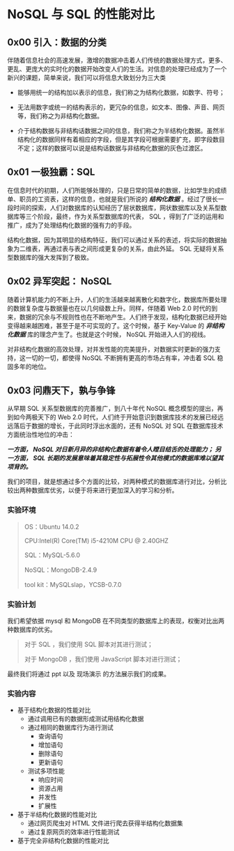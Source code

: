 NoSQL 与 SQL 的性能对比
=====================

## 0x00	引入：数据的分类

伴随着信息社会的高速发展，激增的数据冲击着人们传统的数据处理方式，更多、更乱、更庞大的实时化的数据开始改变人们的生活。对信息的处理已经成为了一个新兴的课题，简单来说，我们可以将信息大致划分为三大类

+ 能够用统一的结构加以表示的信息，我们称之为结构化数据，如数字、符号；

+ 无法用数字或统一的结构表示的，更冗杂的信息，如文本、图像、声音、网页等，我们称之为非结构化数据。

+ 介于结构数据与非结构话数据之间的信息，我们称之为半结构化数据。虽然半结构化的数据同样有着相应的字段，但是其字段可根据需要扩充，即字段数目不定；这样的数据可以说是结构话数据与非结构化数据的灰色过渡区。

## 0x01		一极独霸：SQL

在信息时代的初期，人们所能够处理的，只是日常的简单的数据，比如学生的成绩单、职员的工资表，这样的信息，也就是我们所说的 ___结构化数据___ 。经过了很长一段时间的探索，人们对数据库的认知经历了层状数据库，网状数据库以及关系型数据库等三个阶段，最终，作为关系型数据库的代表， SQL ，得到了广泛的运用和推广，成为了处理结构化数据的强有力的手段。

结构化数据，因为其明显的结构特征，我们可以通过关系的表述，将实际的数据抽象为二维表，再通过表与表之间形成更复杂的关系，由此外延。 SQL 无疑将关系型数据库的强大发挥到了极致。

## 0x02	 异军突起： NoSQL

随着计算机能力的不断上升，人们的生活越来越离散化和数字化，数据库所要处理的数据复杂度与数据量也在以几何级数上升。同样，伴随着 Web 2.0 时代的到来，数据的冗余与不规则性也在不断地产生。人们终于发现，结构化数据已经开始变得越来越困难，甚至于是不可实现的了。这个时候，基于 Key-Value 的 ___非结构化数据___ 库的理念产生了。也就是这个时候， NoSQL 开始进入人们的视线。

对非结构化数据的高效处理，对并发性能的完美提升，对数据实时更新的强力支持，这一切的一切，都使得 NoSQL 不断拥有更高的市场占有率，冲击着 SQL 稳固多年的地位。

## 0x03 	问鼎天下，孰与争锋

从早期 SQL 关系型数据库的完善推广，到八十年代 NoSQL 概念模型的提出，再到如今两极天下的 Web 2.0 时代，人们终于开始意识到数据库技术的发展已经远远落后于数据的增长，于此同时浮出水面的，还有 NoSQL 对 SQL 在数据库技术方面统治性地位的冲击：

___一方面， NoSQL 对日新月异的非结构化数据有着令人瞠目结舌的处理能力； 另一方面， SQL 长期的发展意味着其稳定性与拓展性令其他模式的数据库难以望其项背的。___

我们的项目，就是想通过多个方面的比较，对两种模式的数据库进行对比，分析比较出两种数据库优劣，以便于将来进行更加深入的学习和分析。

### 实验环境

> OS：Ubuntu 14.0.2
>
> CPU:Intel(R) Core(TM) i5-4210M CPU @ 2.40GHZ
>
> SQL：MySQL-5.6.0
>
> NoSQL：MongoDB-2.4.9
>
> tool kit：MySQLslap，YCSB-0.7.0

### 实验计划

我们希望依据 mysql 和 MongoDB 在不同类型的数据库上的表现，权衡对比出两种数据库的优劣。

> 对于 SQL ，我们使用 SQL 脚本对其进行测试；
>
> 对于 MongoDB ，我们使用 JavaScript 脚本对进行测试；

最终我们将通过 ppt 以及 现场演示 的方法展示我们的成果。

### 实验内容

+ 基于结构化数据的性能对比
	+ 通过调用已有的数据形成测试用结构化数据
	+ 通过相同的数据库行为进行测试
		+ 查询语句
		+ 增加语句
		+ 删除语句
		+ 更新语句
	+ 测试多项性能
		+ 响应时间
		+ 资源占用
		+ 并发性
		+ 扩展性
+ 基于半结构化数据的性能对比
	+ 通过网页爬虫对 HTML 文件进行爬去获得半结构化数据集
	+ 通过复原网页的效率进行性能测试
+ 基于完全非结构化数据的性能对比
